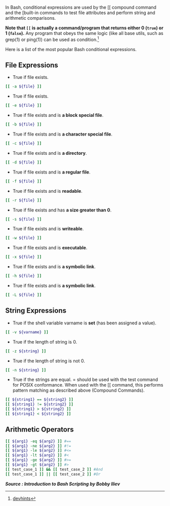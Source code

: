 In Bash, conditional expressions are used by the [[ compound command and the [built-in commands to test file attributes and perform string and arithmetic comparisons.

**Note that `[[` is actually a command/program that returns either 0 (`true`) or 1 (`false`).** Any program that obeys the same logic (like all base utils, such as grep(1) or ping(1)) can be used as condition.[^1]

Here is a list of the most popular Bash conditional expressions.

## File Expressions

- True if file exists.

```bash
[[ -a ${file} ]]
```

- True if file exists.

```bash
[[ -e ${file} ]]
```

- True if file exists and is **a block special file**.

```bash
[[ -b ${file} ]]
```

- True if file exists and is **a character special file**.

```bash
[[ -c ${file} ]]
```

- True if file exists and is **a directory**.

```bash
[[ -d ${file} ]]
```

- True if file exists and is **a regular file**.

```bash
[[ -f ${file} ]]
```

- True if file exists and is **readable**.

```bash
[[ -r ${file} ]]
```

- True if file exists and has **a size greater than 0**.

```bash
[[ -s ${file} ]]
```

- True if file exists and is **writeable**.

```bash
[[ -w ${file} ]]
```

- True if file exists and is **executable**.

```bash
[[ -x ${file} ]]
```

- True if file exists and is **a symbolic link**.

```bash
[[ -h ${file} ]]
```

- True if file exists and is **a symbolic link**.

```bash
[[ -L ${file} ]]
```

## String Expressions

- True if the shell variable varname is **set** (has been assigned a value).

```bash
[[ -v ${varname} ]]
```

- True if the length of string is 0.

```bash
[[ -z ${string} ]]
```

- True if the length of string is not 0.

```bash
[[ -n ${string} ]]
```

- True if the strings are equal. = should be used with the test command for POSIX conformance. When used with the [[ command, this performs pattern matching as described above (Compound Commands).

```bash
[[ ${string1} == ${string2} ]]
[[ ${string1} != ${string2} ]]
[[ ${string1} > ${string2} ]]
[[ ${string1} < ${string2} ]]
```

## Arithmetic Operators

```bash
[[ ${arg1} -eq ${arg2} ]] #==
[[ ${arg1} -ne ${arg2} ]] #!=
[[ ${arg1} -le ${arg2} ]] #<=
[[ ${arg1} -lt ${arg2} ]] #<
[[ ${arg1} -ge ${arg2} ]] #>=
[[ ${arg1} -gt ${arg2} ]] #>
[[ test_case_1 ]] && [[ test_case_2 ]] #And
[[ test_case_1 ]] || [[ test_case_2 ]] #Or
```

***Source : Introduction to Bash Scripting by Bobby Iliev***

[^1]: [devhints](https://devhints.io/bash)

